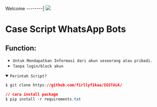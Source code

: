 Welcome
--------|
![](https://media1.tenor.com/m/HNcG3X-Og7wAAAAC/welcome-anime.gif)

# Case Script WhatsApp Bots 
## Function:
- `Untuk Mendapatkan Informasi dari akun seseorang atau pribadi.`
- `Tanpa login/block akun`


<details open><summary><code>Perintah Script?</code></summary>

```css
$ git clone https://github.com/firllyfikaa/IGSTALK/

// cara install package
$ pip install -r requirements.txt 
```
</details>
